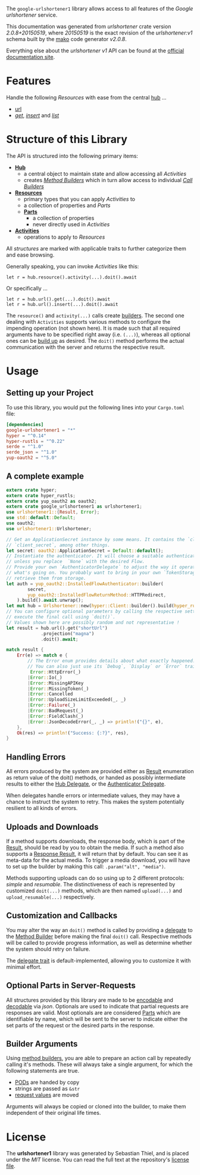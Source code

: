<!---
DO NOT EDIT !
This file was generated automatically from 'src/mako/api/README.md.mako'
DO NOT EDIT !
-->
The `google-urlshortener1` library allows access to all features of the *Google urlshortener* service.

This documentation was generated from *urlshortener* crate version *2.0.8+20150519*, where *20150519* is the exact revision of the *urlshortener:v1* schema built by the [mako](http://www.makotemplates.org/) code generator *v2.0.8*.

Everything else about the *urlshortener* *v1* API can be found at the
[official documentation site](https://developers.google.com/url-shortener/v1/getting_started).
# Features

Handle the following *Resources* with ease from the central [hub](https://docs.rs/google-urlshortener1/2.0.8+20150519/google_urlshortener1/Urlshortener) ... 

* [url](https://docs.rs/google-urlshortener1/2.0.8+20150519/google_urlshortener1/api::Url)
 * [*get*](https://docs.rs/google-urlshortener1/2.0.8+20150519/google_urlshortener1/api::UrlGetCall), [*insert*](https://docs.rs/google-urlshortener1/2.0.8+20150519/google_urlshortener1/api::UrlInsertCall) and [*list*](https://docs.rs/google-urlshortener1/2.0.8+20150519/google_urlshortener1/api::UrlListCall)




# Structure of this Library

The API is structured into the following primary items:

* **[Hub](https://docs.rs/google-urlshortener1/2.0.8+20150519/google_urlshortener1/Urlshortener)**
    * a central object to maintain state and allow accessing all *Activities*
    * creates [*Method Builders*](https://docs.rs/google-urlshortener1/2.0.8+20150519/google_urlshortener1/client::MethodsBuilder) which in turn
      allow access to individual [*Call Builders*](https://docs.rs/google-urlshortener1/2.0.8+20150519/google_urlshortener1/client::CallBuilder)
* **[Resources](https://docs.rs/google-urlshortener1/2.0.8+20150519/google_urlshortener1/client::Resource)**
    * primary types that you can apply *Activities* to
    * a collection of properties and *Parts*
    * **[Parts](https://docs.rs/google-urlshortener1/2.0.8+20150519/google_urlshortener1/client::Part)**
        * a collection of properties
        * never directly used in *Activities*
* **[Activities](https://docs.rs/google-urlshortener1/2.0.8+20150519/google_urlshortener1/client::CallBuilder)**
    * operations to apply to *Resources*

All *structures* are marked with applicable traits to further categorize them and ease browsing.

Generally speaking, you can invoke *Activities* like this:

```Rust,ignore
let r = hub.resource().activity(...).doit().await
```

Or specifically ...

```ignore
let r = hub.url().get(...).doit().await
let r = hub.url().insert(...).doit().await
```

The `resource()` and `activity(...)` calls create [builders][builder-pattern]. The second one dealing with `Activities` 
supports various methods to configure the impending operation (not shown here). It is made such that all required arguments have to be 
specified right away (i.e. `(...)`), whereas all optional ones can be [build up][builder-pattern] as desired.
The `doit()` method performs the actual communication with the server and returns the respective result.

# Usage

## Setting up your Project

To use this library, you would put the following lines into your `Cargo.toml` file:

```toml
[dependencies]
google-urlshortener1 = "*"
hyper = "^0.14"
hyper-rustls = "^0.22"
serde = "^1.0"
serde_json = "^1.0"
yup-oauth2 = "^5.0"
```

## A complete example

```Rust
extern crate hyper;
extern crate hyper_rustls;
extern crate yup_oauth2 as oauth2;
extern crate google_urlshortener1 as urlshortener1;
use urlshortener1::{Result, Error};
use std::default::Default;
use oauth2;
use urlshortener1::Urlshortener;

// Get an ApplicationSecret instance by some means. It contains the `client_id` and 
// `client_secret`, among other things.
let secret: oauth2::ApplicationSecret = Default::default();
// Instantiate the authenticator. It will choose a suitable authentication flow for you, 
// unless you replace  `None` with the desired Flow.
// Provide your own `AuthenticatorDelegate` to adjust the way it operates and get feedback about 
// what's going on. You probably want to bring in your own `TokenStorage` to persist tokens and
// retrieve them from storage.
let auth = yup_oauth2::InstalledFlowAuthenticator::builder(
        secret,
        yup_oauth2::InstalledFlowReturnMethod::HTTPRedirect,
    ).build().await.unwrap();
let mut hub = Urlshortener::new(hyper::Client::builder().build(hyper_rustls::HttpsConnector::with_native_roots()), auth);
// You can configure optional parameters by calling the respective setters at will, and
// execute the final call using `doit()`.
// Values shown here are possibly random and not representative !
let result = hub.url().get("shortUrl")
             .projection("magna")
             .doit().await;

match result {
    Err(e) => match e {
        // The Error enum provides details about what exactly happened.
        // You can also just use its `Debug`, `Display` or `Error` traits
         Error::HttpError(_)
        |Error::Io(_)
        |Error::MissingAPIKey
        |Error::MissingToken(_)
        |Error::Cancelled
        |Error::UploadSizeLimitExceeded(_, _)
        |Error::Failure(_)
        |Error::BadRequest(_)
        |Error::FieldClash(_)
        |Error::JsonDecodeError(_, _) => println!("{}", e),
    },
    Ok(res) => println!("Success: {:?}", res),
}

```
## Handling Errors

All errors produced by the system are provided either as [Result](https://docs.rs/google-urlshortener1/2.0.8+20150519/google_urlshortener1/client::Result) enumeration as return value of
the doit() methods, or handed as possibly intermediate results to either the 
[Hub Delegate](https://docs.rs/google-urlshortener1/2.0.8+20150519/google_urlshortener1/client::Delegate), or the [Authenticator Delegate](https://docs.rs/yup-oauth2/*/yup_oauth2/trait.AuthenticatorDelegate.html).

When delegates handle errors or intermediate values, they may have a chance to instruct the system to retry. This 
makes the system potentially resilient to all kinds of errors.

## Uploads and Downloads
If a method supports downloads, the response body, which is part of the [Result](https://docs.rs/google-urlshortener1/2.0.8+20150519/google_urlshortener1/client::Result), should be
read by you to obtain the media.
If such a method also supports a [Response Result](https://docs.rs/google-urlshortener1/2.0.8+20150519/google_urlshortener1/client::ResponseResult), it will return that by default.
You can see it as meta-data for the actual media. To trigger a media download, you will have to set up the builder by making
this call: `.param("alt", "media")`.

Methods supporting uploads can do so using up to 2 different protocols: 
*simple* and *resumable*. The distinctiveness of each is represented by customized 
`doit(...)` methods, which are then named `upload(...)` and `upload_resumable(...)` respectively.

## Customization and Callbacks

You may alter the way an `doit()` method is called by providing a [delegate](https://docs.rs/google-urlshortener1/2.0.8+20150519/google_urlshortener1/client::Delegate) to the 
[Method Builder](https://docs.rs/google-urlshortener1/2.0.8+20150519/google_urlshortener1/client::CallBuilder) before making the final `doit()` call. 
Respective methods will be called to provide progress information, as well as determine whether the system should 
retry on failure.

The [delegate trait](https://docs.rs/google-urlshortener1/2.0.8+20150519/google_urlshortener1/client::Delegate) is default-implemented, allowing you to customize it with minimal effort.

## Optional Parts in Server-Requests

All structures provided by this library are made to be [encodable](https://docs.rs/google-urlshortener1/2.0.8+20150519/google_urlshortener1/client::RequestValue) and 
[decodable](https://docs.rs/google-urlshortener1/2.0.8+20150519/google_urlshortener1/client::ResponseResult) via *json*. Optionals are used to indicate that partial requests are responses 
are valid.
Most optionals are are considered [Parts](https://docs.rs/google-urlshortener1/2.0.8+20150519/google_urlshortener1/client::Part) which are identifiable by name, which will be sent to 
the server to indicate either the set parts of the request or the desired parts in the response.

## Builder Arguments

Using [method builders](https://docs.rs/google-urlshortener1/2.0.8+20150519/google_urlshortener1/client::CallBuilder), you are able to prepare an action call by repeatedly calling it's methods.
These will always take a single argument, for which the following statements are true.

* [PODs][wiki-pod] are handed by copy
* strings are passed as `&str`
* [request values](https://docs.rs/google-urlshortener1/2.0.8+20150519/google_urlshortener1/client::RequestValue) are moved

Arguments will always be copied or cloned into the builder, to make them independent of their original life times.

[wiki-pod]: http://en.wikipedia.org/wiki/Plain_old_data_structure
[builder-pattern]: http://en.wikipedia.org/wiki/Builder_pattern
[google-go-api]: https://github.com/google/google-api-go-client

# License
The **urlshortener1** library was generated by Sebastian Thiel, and is placed 
under the *MIT* license.
You can read the full text at the repository's [license file][repo-license].

[repo-license]: https://github.com/Byron/google-apis-rsblob/main/LICENSE.md
